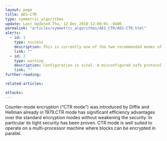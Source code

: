 ```yaml
---
layout: page
title: AES-CTR
type: symmetric_algorithms
update: Last Updated Thu, 12 Dec 2018 12:00:01 -0400
permalink: "articles/symmetric_algorithms/AES_CTR/AES-CTR.html"
alerts:
  - id: 1
    type: success
    description: This is currently one of the two recommended modes of operation.
    link: ""
  - id: 2
    type: warning
    description: Configuration is vital. A misconfigured safe protocol is ultimately unsafe.
    link: ""
further-reading:

related-articles:

attacks:
---
```

Counter-mode encryption (“CTR mode”) was introduced by Diffie and Hellman already in 1979.CTR mode has significant efficiency advantages over the standard encryption
modes without weakening the security. In particular its tight security has been proven.  CTR mode is well suited to operate on a multi-processor machine where blocks can be encrypted in parallel.
